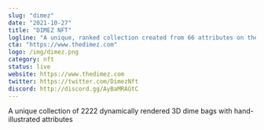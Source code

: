 ```yaml
---
slug: "dimez"
date: "2021-10-27"
title: "DIMEZ NFT"
logline: "A unique, ranked collection created from 66 attributes on the Solana blockchain."
cta: "https://www.thedimez.com"
logo: /img/dimez.png
category: nft
status: live
website: https://www.thedimez.com
twitter: https://twitter.com/DimezNft
discord: http://discord.gg/AyBaMRAGtC
---
```


A unique collection of 2222 dynamically rendered 3D dime bags with hand-illustrated attributes
